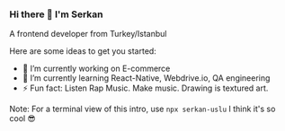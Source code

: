 ### Hi there 👋 I'm Serkan

A frontend developer from Turkey/Istanbul

Here are some ideas to get you started:

- 🔭 I’m currently working on E-commerce 
- 🌱 I’m currently learning React-Native, Webdrive.io, QA engineering
- ⚡ Fun fact: Listen Rap Music. Make music. Drawing is textured art.

Note: For a terminal view of this intro, use ```npx serkan-uslu``` I think it's so cool 😎
